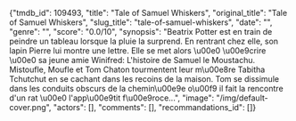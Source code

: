 {"tmdb_id": 109493, "title": "Tale of Samuel Whiskers", "original_title": "Tale of Samuel Whiskers", "slug_title": "tale-of-samuel-whiskers", "date": "", "genre": "", "score": "0.0/10", "synopsis": "Beatrix Potter est en train de peindre un tableau lorsque la pluie la surprend. En rentrant chez elle, son lapin Pierre lui montre une lettre. Elle se met alors \u00e0 \u00e9crire \u00e0 sa jeune amie Winifred: L'histoire de Samuel le Moustachu.  Mistoufle, Moufle et Tom Chaton tourmentent leur m\u00e8re Tabitha Tchutchut en se cachant dans les recoins de la maison. Tom se dissimule dans les conduits obscurs de la chemin\u00e9e o\u00f9 il fait la rencontre d'un rat \u00e0 l'app\u00e9tit f\u00e9roce...", "image": "/img/default-cover.png", "actors": [], "comments": [], "recommandations_id": []}